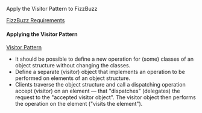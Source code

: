 Apply the Visitor Pattern to FizzBuzz

[FizzBuzz Requirements](./FizzBuzz.md)

#### Applying the Visitor Pattern
[Visitor Pattern](https://en.wikipedia.org/wiki/Visitor_pattern)
- It should be possible to define a new operation for (some) classes of an object structure without changing the classes.
- Define a separate (visitor) object that implements an operation to be performed on elements of an object structure.
- Clients traverse the object structure and call a dispatching operation accept (visitor) on an element — that "dispatches" (delegates) the request to the "accepted visitor object". The visitor object then performs the operation on the element ("visits the element").